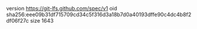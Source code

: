 version https://git-lfs.github.com/spec/v1
oid sha256:eee09b31df715709cd34c5f316d3a18b7d0a40193dffe90c4dc4b8f2df06f27c
size 1643
